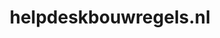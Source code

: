 ---
layout: post
title:  "helpdeskbouwregels.nl"
internal_url:  "/data/helpdeskbouwregels.nl.html"
categories: dutchgov
---